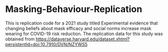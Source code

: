 # Masking-Behaviour-Replication
This is replication code for a 2021 study titled Experimental evidence that changing beliefs about mask efficacy and social norms increase mask wearing for COVID-19 risk reduction. The replication data for this study was obtained from https://dataverse.harvard.edu/dataset.xhtml?persistentId=doi:10.7910/DVN/NZYWS5
